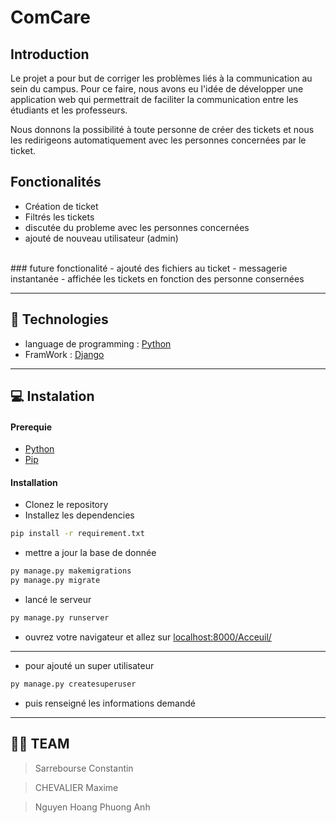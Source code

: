 # ComCare

## **Introduction**

Le projet a pour but de corriger les problèmes liés à la communication au sein du campus. Pour ce faire, nous avons eu l'idée de développer une application web qui permettrait de faciliter la communication entre les étudiants et les professeurs.

Nous donnons la possibilité à toute personne de créer des tickets et nous les redirigeons automatiquement avec les personnes concernées par le ticket.


## **Fonctionalités**

- Création de ticket
- Filtrés les tickets
- discutée du probleme avec les personnes concernées
- ajouté de nouveau utilisateur (admin)
</br>
### future fonctionalité
- ajouté des fichiers au ticket
- messagerie instantanée
- affichée les tickets en fonction des personne consernées

***

## 🤖 **Technologies**
- language de programming  : [Python](https://www.python.org)
- FramWork : [Django](https://www.djangoproject.com)

***

## 💻 **Instalation**

#### **Prerequie** 

- [Python](https://www.python.org/downloads/)
- [Pip](https://pip.pypa.io/en/stable/installing/)

#### **Installation**

- Clonez le repository
- Installez les dependencies
```bash
pip install -r requirement.txt
```
- mettre a jour la base de donnée
```bash
py manage.py makemigrations
py manage.py migrate
```
- lancé le serveur
```bash
py manage.py runserver
```
- ouvrez votre navigateur et allez sur [localhost:8000/Acceuil/](http://localhost:8000/Acceuil/)
***
- pour ajouté un super utilisateur
```bash
py manage.py createsuperuser
```
- puis renseigné les informations demandé

***
## 👨‍💻 TEAM
>Sarrebourse Constantin

>CHEVALIER Maxime

>Nguyen Hoang Phuong Anh